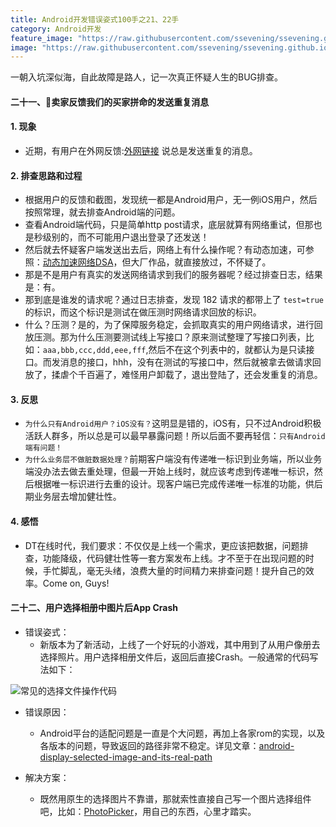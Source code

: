 ```yaml
---
title: Android开发错误姿式100手之21、22手
category: Android开发
feature_image: "https://raw.githubusercontent.com/ssevening/ssevening.github.io/master/assets/android.png"
image: "https://raw.githubusercontent.com/ssevening/ssevening.github.io/master/assets/android.png"
---
```


一朝入坑深似海，自此故障是路人，记一次真正怀疑人生的BUG排查。


<!-- more -->

#### 二十一、卖家反馈我们的买家拼命的发送重复消息

#### 1. 现象
* 近期，有用户在外网反馈:[外网链接](https://www.reddit.com/r/Aliexpress/comments/6pvu2e/message_repeat_glitch/) 说总是发送重复的消息。

#### 2. 排查思路和过程
* 根据用户的反馈和截图，发现统一都是Android用户，无一例iOS用户，然后按照常理，就去排查Android端的问题。
* 查看Android端代码，只是简单http post请求，底层就算有网络重试，但那也是秒级别的，而不可能用户退出登录了还发送！
* 然后就去怀疑客户端发送出去后，网络上有什么操作呢？有动态加速，可参照：[动态加速网络DSA](https://cloud.tencent.com/product/dsa?fromSource=gwzcw.187500.187500.187500)，但大厂作品，就直接放过，不怀疑了。
* 那是不是用户有真实的发送网络请求到我们的服务器呢？经过排查日志，结果是：有。
* 那到底是谁发的请求呢？通过日志排查，发现 182 请求的都带上了 ```test=true``` 的标识，而这个标识是测试在做压测时网络请求回放的标识。
* 什么？压测？是的，为了保障服务稳定，会抓取真实的用户网络请求，进行回放压测。那为什么压测要测试线上写接口？原来测试整理了写接口列表，比如：```aaa,bbb,ccc,ddd,eee,fff```,然后不在这个列表中的，就都认为是只读接口。而发消息的接口，hhh，没有在测试的写接口中，然后就被拿去做请求回放了，揉虐个千百遍了，难怪用户卸载了，退出登陆了，还会发重复的消息。

#### 3. 反思

* ```为什么只有Android用户？iOS没有？```这明显是错的，iOS有，只不过Android积极活跃人群多，所以总是可以最早暴露问题！所以后面不要再轻信：```只有Android端有问题！```
* ```为什么业务层不做脏数据处理？```前期客户端没有传递唯一标识到业务端，所以业务端没办法去做去重处理，但最一开始上线时，就应该考虑到传递唯一标识，然后根据唯一标识进行去重的设计。现客户端已完成传递唯一标准的功能，供后期业务层去增加健壮性。

#### 4. 感悟

* DT在线时代，我们要求：不仅仅是上线一个需求，更应该把数据，问题排查，功能降级，代码健壮性等一套方案发布上线。才不至于在出现问题的时候，手忙脚乱，毫无头绪，浪费大量的时间精力来排查问题！提升自己的效率。Come on, Guys!	


#### 二十二、用户选择相册中图片后App Crash

* 错误姿式：
   * 新版本为了新活动，上线了一个好玩的小游戏，其中用到了从用户像册去选择照片。用户选择相册文件后，返回后直接Crash。一般通常的代码写法如下：

![常见的选择文件操作代码](http://upload-images.jianshu.io/upload_images/5649240-829e5d60626ec5ae.png?imageMogr2/auto-orient/strip%7CimageView2/2/w/1240)

* 错误原因：
  * Android平台的适配问题是一直是个大问题，再加上各家rom的实现，以及各版本的问题，导致返回的路径非常不稳定。详见文章：[android-display-selected-image-and-its-real-path](http://hmkcode.com/android-display-selected-image-and-its-real-path/)

* 解决方案：
  * 既然用原生的选择图片不靠谱，那就索性直接自己写一个图片选择组件吧，比如：[PhotoPicker](https://github.com/donglua/PhotoPicker)，用自己的东西，心里才踏实。